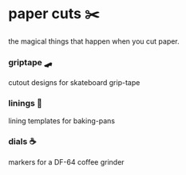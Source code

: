 # paper cuts ✂️

the magical things that happen when you cut paper.



### griptape :skateboard:

cutout designs for skateboard grip-tape


### linings :bread:

lining templates for baking-pans


### dials :coffee:

markers for a DF-64 coffee grinder
